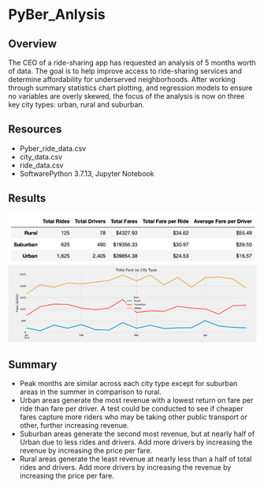 # PyBer_Anlysis

## Overview 
The CEO of a ride-sharing app has requested an analysis of 5 months worth of data. The goal is to help improve access to ride-sharing services and determine affordability for underserved neighborhoods. After working through summary statistics chart plotting, and regression models to ensure no variables are overly skewed, the focus of the analysis is now on three key city types: urban, rural and suburban.

## Resources
* Pyber_ride_data.csv
* city_data.csv
* ride_data.csv
* SoftwarePython 3.7.13, Jupyter Notebook

## Results
![This is an image](images/resultsbytype.png)
![This is an image](images/fare_by_city_type_line.png)

## Summary
* Peak months are similar across each city type except for suburban areas in the summer in comparison to rural.
* Urban areas generate the most revenue with a lowest return on fare per ride than fare per driver. A test could be conducted to see if cheaper fares capture more riders who may be taking other public transport or other, further increasing revenue.
* Suburban areas generate the second most revenue, but at nearly half of Urban due to less rides and drivers. Add more drivers by increasing the revenue by increasing the price per fare.
* Rural areas generate the least revenue at nearly less than a half of total rides and drivers. Add more drivers by increasing the revenue by increasing the price per fare.



